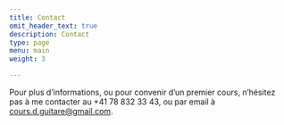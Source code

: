 ```yaml
---
title: Contact
omit_header_text: true
description: Contact
type: page
menu: main
weight: 3

---
```


Pour plus d’informations, ou pour convenir d’un premier cours, n’hésitez
pas à me contacter au +41 78 832 33 43, ou par email à
cours.d.guitare@gmail.com.
